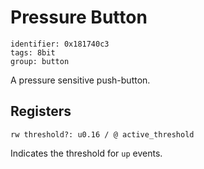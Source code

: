 # Pressure Button

    identifier: 0x181740c3
    tags: 8bit
    group: button

A pressure sensitive push-button.

## Registers

    rw threshold?: u0.16 / @ active_threshold
    
Indicates the threshold for ``up`` events.
